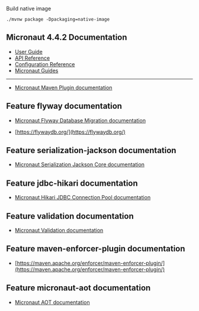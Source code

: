 Build native image
```script
./mvnw package -Dpackaging=native-image
```

## Micronaut 4.4.2 Documentation

- [User Guide](https://docs.micronaut.io/4.4.2/guide/index.html)
- [API Reference](https://docs.micronaut.io/4.4.2/api/index.html)
- [Configuration Reference](https://docs.micronaut.io/4.4.2/guide/configurationreference.html)
- [Micronaut Guides](https://guides.micronaut.io/index.html)
---

- [Micronaut Maven Plugin documentation](https://micronaut-projects.github.io/micronaut-maven-plugin/latest/)
## Feature flyway documentation

- [Micronaut Flyway Database Migration documentation](https://micronaut-projects.github.io/micronaut-flyway/latest/guide/index.html)

- [https://flywaydb.org/](https://flywaydb.org/)


## Feature serialization-jackson documentation

- [Micronaut Serialization Jackson Core documentation](https://micronaut-projects.github.io/micronaut-serialization/latest/guide/)


## Feature jdbc-hikari documentation

- [Micronaut Hikari JDBC Connection Pool documentation](https://micronaut-projects.github.io/micronaut-sql/latest/guide/index.html#jdbc)


## Feature validation documentation

- [Micronaut Validation documentation](https://micronaut-projects.github.io/micronaut-validation/latest/guide/)


## Feature maven-enforcer-plugin documentation

- [https://maven.apache.org/enforcer/maven-enforcer-plugin/](https://maven.apache.org/enforcer/maven-enforcer-plugin/)


## Feature micronaut-aot documentation

- [Micronaut AOT documentation](https://micronaut-projects.github.io/micronaut-aot/latest/guide/)


